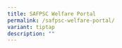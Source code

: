 ```yaml
---
title: SAFPSC Welfare Portal
permalink: /safpsc-welfare-portal/
variant: tiptap
description: ""
---
```

